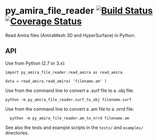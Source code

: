 # py_amira_file_reader [![Build Status](https://travis-ci.org/strawlab/py_amira_file_reader.png?branch=master)](https://travis-ci.org/strawlab/py_amira_file_reader) [![Coverage Status](https://coveralls.io/repos/strawlab/py_amira_file_reader/badge.svg?branch=master&service=github)](https://coveralls.io/github/strawlab/py_amira_file_reader?branch=master)

Read Amira files (AmiraMesh 3D and HyperSurface) in Python.

## API

Use from Python (2.7 or 3.x):

    import py_amira_file_reader.read_amira as read_amira

    data = read_amira.read_amira( 'filename.am' )

Use from the command line to convert a .surf file to a .obj file:

    python -m py_amira_file_reader.surf_to_obj filename.surf

  Use from the command line to convert a .am file to a .nrrd file:

      python -m py_amira_file_reader.am_to_nrrd filename.am

See also the tests and example scripts in the `tests/` and `examples/`
directories.
